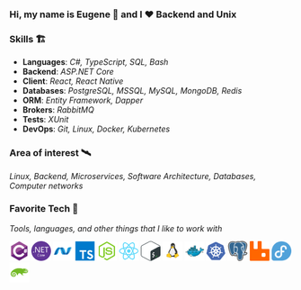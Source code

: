 ### Hi, my name is Eugene 👋 and I ❤️ Backend and Unix

### Skills 🏗️
- **Languages**: <i>C#, TypeScript, SQL, Bash</i>
- **Backend**: <i>ASP.NET Core</i>
- **Client**: <i>React, React Native</i>
- **Databases**: <i>PostgreSQL, MSSQL, MySQL, MongoDB, Redis</i>
- **ORM**: <i>Entity Framework, Dapper</i>
- **Brokers**: <i>RabbitMQ</i>
- **Tests**: <i>XUnit</i>
- **DevOps**: <i>Git, Linux, Docker, Kubernetes</i>

### Area of interest 🛰️

<i>Linux, Backend, Microservices, Software Architecture, Databases, Computer networks</i>

### Favorite Tech 👾

*Tools, languages, and other things that I like to work with*

<a href="https://dotnet.microsoft.com/en-us/languages/csharp"><img src="./img/cSharp.svg" width="35px" height="35px" alt="C#" /></a>
<a href="https://dotnet.microsoft.com/en-us/"><img src="./img/NET-core.svg" width="35px" height="35px" alt="dotnet" /></a>
<a href="https://dotnet.microsoft.com/en-us/apps/aspnet"><img src="./img/aspNet.svg" width="35px" height="35px" alt="asp.net" /></a>
<a href="https://www.typescriptlang.org/"><img src="./img/typeScript.svg" width="35px" height="35px" alt="TS" /></a>
<a href="https://nodejs.org/en"><img src="./img/nodejs.svg" width="35px" height="35px" alt="nodejs" /></a>
<a href="https://react.dev/"><img src="./img/react.svg" width="35px" height="35px" alt="TS" /></a>
<a href="https://www.gnu.org/software/bash/"><img src="./img/bash.svg" width="35px" height="35px" alt="bash" /></a>
<a href="https://ast.wikipedia.org/wiki/GNU/Linux"><img src="./img/linux.svg" width="35px" height="35px" alt="linux" /></a>
<a href="https://www.docker.com/"><img src="./img/docker-original.svg" width="35px" height="35px" alt="docker" /></a>
<a href="https://kubernetes.io/"><img src="./img/kubernetes.svg" width="35px" height="35px" alt="kubernetes" /></a>
<a href="https://www.postgresql.org/"><img src="./img/postgre-original.svg" width="35px" height="35px" alt="postgre" /></a>
<a href="https://www.rabbitmq.com/"><img src="./img/rabbitmq.svg" width="35px" height="35px" alt="rabbitmq" /></a>
<a href="https://fedoraproject.org/"><img src="./img/fedora-original.svg" width="35px" height="35px" alt="fedora" /></a>
<a href="https://www.opensuse.org/"><img src="./img/openSUSE.svg" width="35px" height="35px" alt="openSuse" /></a>